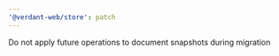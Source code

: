 ```yaml
---
'@verdant-web/store': patch
---
```


Do not apply future operations to document snapshots during migration
